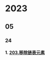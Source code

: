 # 2023
## 05
### 24
#### 1. [203.移除链表元素](https://leetcode-cn.com/problems/remove-linked-list-elements/)